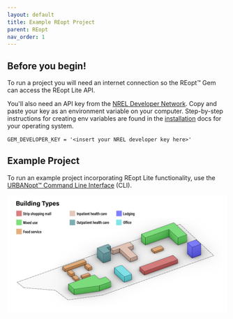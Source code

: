 ```yaml
---
layout: default
title: Example REopt Project
parent: REopt
nav_order: 1
---
```


## Before you begin!

To run a project you will need an internet connection so the REopt™ Gem can access the REopt Lite API.

You'll also need an API key from the [NREL Developer Network](https://developer.nrel.gov/). Copy and paste your key as an environment variable on your computer. Step-by-step instructions for creating env variables are found in the [installation](../installation/installation.md) docs for your operating system.

    GEM_DEVELOPER_KEY = '<insert your NREL developer key here>'

## Example Project    
To run an example project incorporating REopt Lite functionality, use the [URBANopt™ Command Line Interface](../usage/run_project.md) (CLI).

![example_project_layout](../doc_files/building_types_ISO_no_res.jpg)
